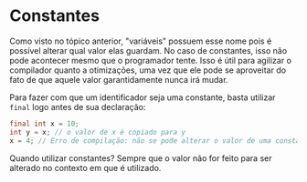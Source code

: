 Constantes
==========

Como visto no tópico anterior, "variáveis" possuem esse nome pois é possível
alterar qual valor elas guardam. No caso de constantes, isso não pode acontecer
mesmo que o programador tente. Isso é útil para agilizar o compilador quanto a
otimizações, uma vez que ele pode se aproveitar do fato de que aquele valor
garantidamente nunca irá mudar.

Para fazer com que um identificador seja uma constante, basta utilizar `final`
logo antes de sua declaração:

```java
final int x = 10;
int y = x; // o valor de x é copiado para y
x = 4; // Erro de compilação: não se pode alterar o valor de uma constante
```

Quando utilizar constantes? Sempre que o valor não for feito para ser alterado
no contexto em que é utilizado.
